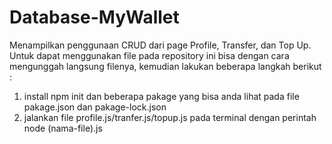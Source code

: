 # Database-MyWallet

Menampilkan penggunaan CRUD dari page Profile, Transfer, dan Top Up. Untuk dapat menggunakan file pada repository ini bisa dengan cara mengunggah langsung filenya, kemudian lakukan beberapa langkah berikut :
1. install npm init dan beberapa pakage yang bisa anda lihat pada file pakage.json dan pakage-lock.json
2. jalankan file profile.js/tranfer.js/topup.js pada terminal dengan perintah node (nama-file).js
